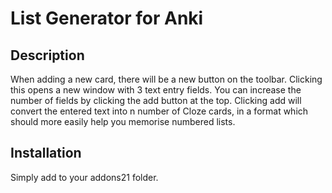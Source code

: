 # List Generator for Anki

## Description
When adding a new card, there will be a new button on the toolbar.
Clicking this opens a new window with 3 text entry fields. You can increase the number of fields by clicking the add button at the top.
Clicking add will convert the entered text into n number of Cloze cards, in a format which should more easily help you memorise numbered lists.

## Installation
Simply add to your addons21 folder.

